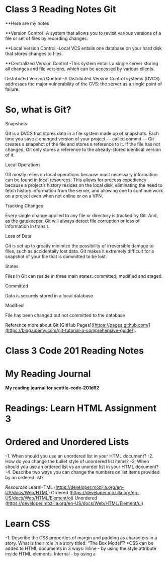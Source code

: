 # Class 3 Reading Notes Git

**Here are my notes

**Version Control
-A system that allows you to revisit various versions of a file or set of files by recording changes.

**Local Version Control
-Local VCS entails one database on your hard disk that stores changes to files.

**Centralized Version Control
-This system entails a single server storing all changes and file versions, which can be accessed by various clients.

Distributed Version Control
-A Distributed Version Control systems (DVCS) addresses the major vulnerability of the CVS: the server as a single point of failure.

# So, what is Git?

Snapshots

Git is a DVCS that stores data in a file system made up of snapshots. Each time you save a changed version of your project — called commit — Git creates a snapshot of the file and stores a reference to it. If the file has not changed, Git only stores a reference to the already-stored identical version of it.

Local Operations

Git mostly relies on local operations because most necessary information can be found in local resources. This allows for process expediency because a project’s history resides on the local disk, eliminating the need to fetch history information from the server, and allowing one to continue work on a project even when not online or on a VPN.

Tracking Changes

Every single change applied to any file or directory is tracked by Git. And, as the gatekeeper, Git will always detect file corruption or loss of information in transit.

Loss of Data

Git is set up to greatly minimize the possibility of irreversible damage to files, such as accidentally lost data. Git makes it extremely difficult for a snapshot of your file that is committed to be lost.

States

Files in Git can reside in three main states: committed, modified and staged.

Committed

Data is securely stored in a local database

Modified

File has been changed but not committed to the database

Reference more about Git [GitHub Pages]([https://pages.github.com/](https://blog.udemy.com/git-tutorial-a-comprehensive-guide/).

# Class 3 Code 201 Reading Notes

# My Reading Journal
**My reading journal for seattle-code-201d92**

# Readings: Learn HTML Assignment 3

# Ordered and Unordered Lists

-1. When should you use an unordered list in your HTML document?
-2. How do you change the bullet style of unordered list items?
-3. When should you use an ordered list vs an unorder list in your HTML document?
-4. Describe two ways you can change the numbers on list items provided by an ordered list?

*Resources*
LearnHTML (https://developer.mozilla.org/en-US/docs/Web/HTML)
Ordered (https://developer.mozilla.org/en-US/docs/Web/HTML/Element/ol)
Unordered (https://developer.mozilla.org/en-US/docs/Web/HTML/Element/ul)


# Learn CSS

-1. Describe the CSS properties of margin and padding as characters in a story. What is their role in a story titled: “The Box Model”?
*CSS can be added to HTML documents in 3 ways: Inline - by using the style attribute inside HTML elements. Internal - by using a <style> element in the <head> section. External - by using a <link> element to link to an external CSS file.
   
-2. List and describe the four parts of an HTML elements box as referred to by the box model.
*Not sure will read more and ask in class


*Resources*
(https://developer.mozilla.org/en-US/docs/Learn/CSS)
(https://developer.mozilla.org/en-US/docs/Learn/CSS/Building_blocks/The_box_model)
  
# Learn JS
  
-1. What data types can you store inside of an Array?
-2. Is the people array a valid JavaScript array? If so, how can I access the values stored? If not, why?

 const people = [['pete', 32, 'librarian', null], ['Smith', 40, 'accountant', 'fishing:hiking:rock_climbing'], ['bill', null, 'artist', null]];
-3. List five shorthand operators for assignment in javascript and describe what they do.
-4. Read the code below and evaluate the last expression and explain what the result would be and why.

 let a = 10;
 let b = 'dog';
 let c = false;

 // evaluate this
 (a + c) + b;
-5. Describe a real world example of when a conditional statement should be used in a JavaScript program.
-6. Give an example of when a Loop is useful in JavaScript.

*Resources*
(https://developer.mozilla.org/en-US/docs/Learn/Getting_started_with_the_web/JavaScript_basics)

- What data type is a sequence of text enclosed in single quote marks?
Single (' ') and double (" ") quotes are used to represent a string in Javascript. Choosing a quoting style is up to you and there is no special semantics for one style over the other. Nevertheless, it is important to note that there is no type for a single character in javascript, everything is always a string
   
  *Resource*
  (https://www.w3schools.com/js/js_operators.asp](https://developer.mozilla.org/en-US/docs/Learn/JavaScript)
  (https://developer.mozilla.org/en-US/docs/Learn/JavaScript/First_steps/Arrays)
  (https://developer.mozilla.org/en-US/docs/Web/JavaScript/Guide/Expressions_and_Operators)
  (https://developer.mozilla.org/en-US/docs/Learn/JavaScript/Building_blocks/conditionals)
  (https://developer.mozilla.org/en-US/docs/Learn/JavaScript/Building_blocks/Looping_code)
   
